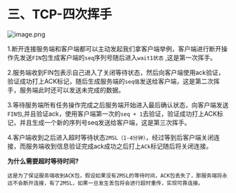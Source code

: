 # 三、TCP-四次挥手

![image.png](https://peak-1316803036.cos.ap-beijing.myqcloud.com/916675e9166d4c62accd59624ce5f8c7~tplv-k3u1fbpfcp-zoom-in-crop-mark%3A1512%3A0%3A0%3A0.awebp)

1.断开连接服务端和客户端都可以主动发起我们拿客户端举例，客户端进行断开操作先发送`FIN`包生成客户端的`seq`序列号随后进入`wait1状态` ,这是第一次挥手。

2.服务端收到FIN包表示自己进入了关闭等待状态，然后向客户端使用ack验证，验证成功打上ACK标记，随后生成服务端的`seq值`发送给客户端，这是第二次挥手，服务端此时还可以发送未完成的数据。

3.等待服务端所有任务操作完成之后服务端开始进入最后确认状态，向客户端发送`FIN包`,并且验证ack，使用客户端第一次的`seq + 1`去验证，验证成功打上ACK标记，并且生成一个新的序列号seq发送给客户端，这是第三次挥手。

4.客户端收到之后进入超时等待状态`2MSL（1-4分钟）`，经过等到后客户端关闭连接，而服务端收到信息验证完成ack成功之后打上`ACk`标记随后将关闭连接。

**为什么需要超时等待时间?**

```
这是为了保证服务端收到ACK包，假设如果没有2MSL的等待时间，ACK包丢失了，那服务端将永远不会断开连接，有了2MSL，如果一旦发生丢包将会进行超时重传，实现可靠连接。
```